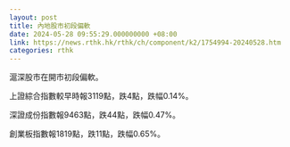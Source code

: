 ```yaml
---
layout: post
title: 內地股市初段偏軟
date: 2024-05-28 09:55:29.000000000 +08:00
link: https://news.rthk.hk/rthk/ch/component/k2/1754994-20240528.htm
categories: rthk
---
```


滬深股市在開市初段偏軟。

上證綜合指數較早時報3119點，跌4點，跌幅0.14%。

深證成份指數報9463點，跌44點，跌幅0.47%。

創業板指數報1819點，跌11點，跌幅0.65%。
